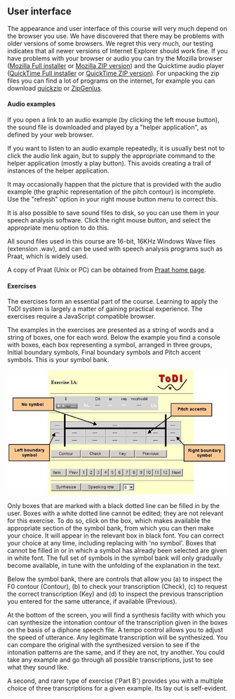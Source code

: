 User interface
--------------

The appearance and user interface of this course will very much depend on the browser you use. We have discovered that there may be problems with older versions of some browsers. We regret this very much, our testing indicates that all newer versions of Internet Explorer should work fine. If you have problems with your browser or audio you can try the Mozilla browser ([Mozilla Full installer](../software/MozillaFullInstaller.zip) or [Mozilla ZIP version](../software/mozilla-win32-1.6.zip)) and the Quicktime audio player ([QuickTime Full installer](../software/QuickTimeFullInstaller.zip) or [QuickTime ZIP version](../software/QuickTimeInstallerEN.zip)). For unpacking the zip files you can find a lot of programs on the internet, for example you can download [quickzip](http://qzip.cjb.net/) or [ZipGenius](http://www.zipgenius.it/index_eng.htm).

#### Audio examples

If you open a link to an audio example (by clicking the left mouse button), the sound file is downloaded and played by a "helper application", as defined by your web browser.

If you want to listen to an audio example repeatedly, it is usually best not to click the audio link again, but to supply the appropriate command to the helper application (mostly a play button). This avoids creating a trail of instances of the helper application.

It may occasionally happen that the picture that is provided with the audio example (the graphic representation of the pitch contour) is incomplete. Use the "refresh" option in your right mouse button menu to correct this.

It is also possible to save sound files to disk, so you can use them in your speech analysis software. Click the right mouse button, and select the appropriate menu option to do this.

All sound files used in this course are 16-bit, 16KHz Windows Wave files (extension .wav), and can be used with speech analysis programs such as Praat, which is widely used.

A copy of Praat (Unix or PC) can be obtained from [Praat home page](http://fonsg3.hum.uva.nl/praat/).

#### Exercises

The exercises form an essential part of the course. Learning to apply the ToDI system is largely a matter of gaining practical experience. The exercises require a JavaScript compatible browser.

The examples in the exercises are presented as a string of words and a string of boxes, one for each word. Below the example you find a console with boxes, each box representing a symbol, arranged in three groups, Initial boundary symbols, Final boundary symbols and Pitch accent symbols. This is your symbol bank.

![](TodiPicture.jpg)

Only boxes that are marked with a black dotted line can be filled in by the user. Boxes with a white dotted line cannot be edited; they are not relevant for this exercise. To do so, click on the box, which makes available the appropriate section of the symbol bank, from which you can then make your choice. It will appear in the relevant box in black font. You can correct your choice at any time, including replacing with 'no symbol'. Boxes that cannot be filled in or in which a symbol has already been selected are given in white font. The full set of symbols in the symbol bank will only gradually become available, in tune with the unfolding of the explanation in the text.

Below the symbol bank, there are controls that allow you (a) to inspect the F0 contour (Contour), (b) to check your transcription (Check), (c) to request the correct transcription (Key) and (d) to inspect the previous transcription you entered for the same utterance, if available (Previous).

At the bottom of the screen, you will find a synthesis facility with which you can synthesize the intonation contour of the transcription given in the boxes on the basis of a diphone speech file. A tempo control allows you to adjust the speed of utterance. Any legitimate transcription will be synthesized. You can compare the original with the synthesized version to see if the intonation patterns are the same, and if they are not, try another. You could take any example and go through all possible transcriptions, just to see what they sound like.

A second, and rarer type of exercise ('Part B') provides you with a multiple choice of three transcriptions for a given example. Its lay out is self-evident.
